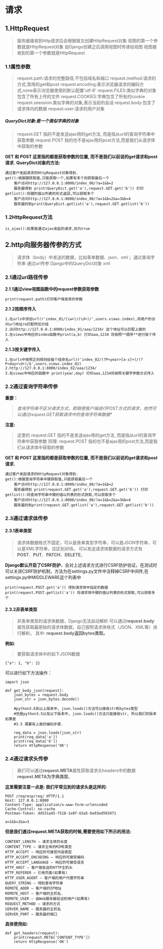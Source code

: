 # 请求

## 1.HttpRequest

> 服务器接收到http请求后会根据报文创建HttpRequest对象
> 视图的第一个参数就是HttpRequest对象
> 由Django创建之后调用视图时传递给视图
> 视图接收到的第一个参数就是HttpRequest

### 1.1属性参数

> request.path:请求的完整路径,不包括域名和端口
> request.method:请求的方式,常用的get和post
> request.encoding:表示浏览器请求的编码方式,none表示浏览器使用的默认配置'utf-8'
> request.FILES:类似字典的对象包含了所有上传的文件
> request.COOKIES:字典包含了所有的cookie
> request.seession:类似字典的对象,表示当前的会话
> request.body:包含了请求体内的数据
> request.user:请求的用户对象

##### QueryDict对象:是一个类似字典的对象

> request.GET 指的不是发送ajax用的get方法, 而是指从url的查询字符串中获取参数
> request.POST 指的也不是ajax用的post方法,而是我们从请求体中获取的参数


 **GET 和 POST 这里指的都是获取参数的位置, 而不是我们以前说的get请求和post请求.**
 **QueryDict对象的方法:**

	通过客户发起请求的HttpRequest对象得到.
	get():根据键获取值,只能获取一个,如果有多个则获取最后一个
		客户访问http://127.0.0.1:8000/index_08/?a=1&b=2
		服务器得到 print(QueryDict.get('a'),request.GET.get('b')) 打印
	getlist():将键的值以列表的形式返回,可以获取多个
		客户访问http://127.0.0.1:8000/index_08/?a=1&b=2&a=3&b=4
		服务器的到print(QueryDict.getlist('a'),request.GET.getlist('b'))

### 1.2HttpRequest方法

	is_ajax():如果是通过ajax发起的请求,则为true



## 2.http向服务器传参的方式

> 请求体（body）中发送的数据，比如表单数据、json、xml；
> 通过查询字符串
> 通过url传参
> Django中的QueryDict对象
> xml



### 2.1通过url路径传参

**2.1.1通过view视图函数中的request参数获取参数**

```
print(request.path)打印客户端发来的参数
```

**2.1.2按顺序传入**


	1.在urls中添加url(r'index_01/(\w+)/(\d+)/',users.views.index),将用户的访问url地址re匹配然后分组
	2.访问http://127.0.0.1:8000/index_01/aaa/1234/ 这个地址可以匹配上面的
	3.在views中响应的index函数中print(a,b) 打印aaa,1234 将按照**顺序**进行挨个传入

**2.1.3按关键字传入**

	1.在urls中按照正则规则给每个组命名url(r'index_02/(?P<year>[a-z]+)/(?P<day>\d+)/$',users.views.index_02)
	2.http://127.0.0.1:8000/index_02/aaa/1234/
	3.在views中响应的函数中 print(year,day) 打印aaa,1234将按照关键字参数方式传入



### 2.2通过查询字符串传参

**重要：**
> *查询字符串不区分请求方式，即假使客户端进行POST方式的请求，依然可以通过request.GET获取请求中的查询字符串数据**

**注意:**
> 这里的 request.GET 指的不是发送ajax用的get方法, 而是指从url的查询字符串中获取参数
> 同理: request.POST 指的也不是ajax用的post方法,而是我们从请求体中获取的参数

**GET 和 POST 这里指的都是获取参数的位置, 而不是我们以前说的get请求和post请求.**

	通过客户发起请求的HttpRequest对象得到.
	get():根据查询字符串中键获取值,只能获取最后一个
		客户访问http://127.0.0.1:8000/index_08/?a=1&b=2
		服务器得到 print(request.GET.get('a'),request.GET.get('b')) 打印
	getlist():将查询字符串中键的值以列表的形式获取,可以获取多个
		客户访问http://127.0.0.1:8000/index_08/?a=1&b=2&a=3&b=4
		服务器的到print(request.GET.getlist('a'),request.GET.getlist('b'))


### 2.3通过请求体传参

#### 2.3.1表单类型

> 请求体数据格式不固定，可以是表单类型字符串，可以是JSON字符串，可以是XML字符串，应区别对待。
> 可以发送请求体数据的请求方式有 **POST**、**PUT**、**PATCH**、**DELETE**。

**Django默认开启了CSRF防护**，会对上述请求方式进行CSRF防护验证，在测试时可以关闭CSRF防护机制，方法为在settings.py文件中注释掉CSRF中间件,在settings.py中MIDDLEWARE这个列表中

	print(request.POST.get('a')) 得到请求体中指定的数据
	print(request.POST.getlist('a')) 将请求体中键的值以列表的形式获取,可以获取多个
#### 2.3.2非表单类型

> 非表单类型的请求体数据，Django无法自动解析
> 可以通过**request.body**属性获取最原始的请求体数据，自己按照请求体格式（JSON、XML等）进行解析。
> 其中: **request.body返回bytes类型。**

**例如:**
> 要获取请求体中的如下JSON数据
```
{"a": 1, "b": 2}
```
可以进行如下方法操作：

```
import json

def get_body_json(request):
    json_bytes = request.body
    json_str = json_bytes.decode()

    #python3.6及以上版本中, json.loads()方法可以接收str和bytes类型
    #但是python3.5以及以下版本中, json.loads()方法只能接收str, 所以我们的版本如果是
    #3.5 需要有上面的编码步骤.

    req_data = json.loads(json_str)
    print(req_data['a'])
    print(req_data['b'])
    return HttpResponse('OK')
```
### 2.4通过请求头传参

> 我们可以通过**request.META**属性获取请求头headers中的数据
> **request.META为字典类型**。

**这里需要注意一点是: 我们平常见到的请求头是这样的:**

```
POST /reqresp/req/ HTTP/1.1
Host: 127.0.0.1:8000
Content-Type: application/x-www-form-urlencoded
Cache-Control: no-cache
Postman-Token: dd531a45-7518-1e8f-63a5-be03ed593471

a=1&b=2&a=3
```
**但是我们通过request.META获取的时候,需要使用如下所示的用法:**

	CONTENT_LENGTH – 请求主体的长度
	CONTENT_TYPE – 请求主体的MIME类型
	HTTP_ACCEPT – 响应的可接受内容类型
	HTTP_ACCEPT_ENCODING – 响应的可接受编码
	HTTP_ACCEPT_LANGUAGE – 响应的可接受语言
	HTTP_HOST – 客户端发送的HTTP主机头
	HTTP_REFERER – 引用页面(如果有)
	HTTP_USER_AGENT – 客户端的用户代理字符串
	QUERY_STRING – 得到查询字符串
	REMOTE_ADDR – 客户端的IP地址
	REMOTE_HOST – 客户端的主机名.
	REMOTE_USER – 由Web服务器验证的用户(如果有)
	REQUEST_METHOD – 请求的方式
	SERVER_NAME – 服务器的主机名
	SERVER_PORT – 服务器的端口

**具体使用如:**

	def get_headers(request):
	    print(request.META['CONTENT_TYPE'])
	    return HttpResponse('OK')
